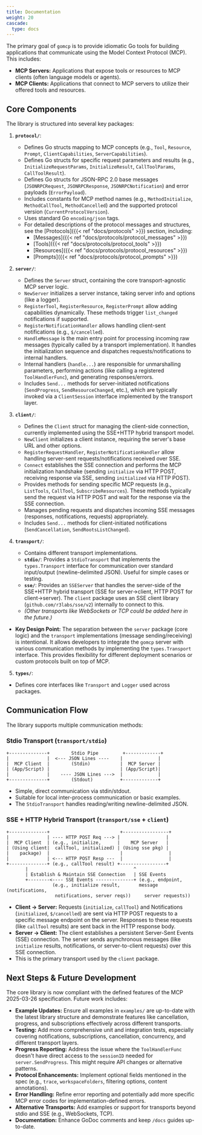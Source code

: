 ```yaml
---
title: Documentation
weight: 20
cascade:
  type: docs
---
```


The primary goal of `gomcp` is to provide idiomatic Go tools for building applications that communicate using the Model Context Protocol (MCP). This includes:

- **MCP Servers:** Applications that expose tools or resources to MCP clients (often language models or agents).
- **MCP Clients:** Applications that connect to MCP servers to utilize their offered tools and resources.

## Core Components

The library is structured into several key packages:

1.  **`protocol/`**:

    - Defines Go structs mapping to MCP concepts (e.g., `Tool`, `Resource`, `Prompt`, `ClientCapabilities`, `ServerCapabilities`).
    - Defines Go structs for specific request parameters and results (e.g., `InitializeRequestParams`, `InitializeResult`, `CallToolParams`, `CallToolResult`).
    - Defines Go structs for JSON-RPC 2.0 base messages (`JSONRPCRequest`, `JSONRPCResponse`, `JSONRPCNotification`) and error payloads (`ErrorPayload`).
    - Includes constants for MCP method names (e.g., `MethodInitialize`, `MethodCallTool`, `MethodCancelled`) and the supported protocol version (`CurrentProtocolVersion`).
    - Uses standard Go `encoding/json` tags.
    - For detailed descriptions of the protocol messages and structures, see the [Protocols]({{< ref "docs/protocols" >}}) section, including:
      - [Messages]({{< ref "docs/protocols/protocol_messages" >}})
      - [Tools]({{< ref "docs/protocols/protocol_tools" >}})
      - [Resources]({{< ref "docs/protocols/protocol_resources" >}})
      - [Prompts]({{< ref "docs/protocols/protocol_prompts" >}})

2.  **`server/`**:

    - Defines the `Server` struct, containing the core transport-agnostic MCP server logic.
    - `NewServer` initializes a server instance, taking server info and options (like a logger).
    - `RegisterTool`, `RegisterResource`, `RegisterPrompt` allow adding capabilities dynamically. These methods trigger `list_changed` notifications if supported.
    - `RegisterNotificationHandler` allows handling client-sent notifications (e.g., `$/cancelled`).
    - `HandleMessage` is the main entry point for processing incoming raw messages (typically called by a transport implementation). It handles the initialization sequence and dispatches requests/notifications to internal handlers.
    - Internal handlers (`handle...`) are responsible for unmarshalling parameters, performing actions (like calling a registered `ToolHandlerFunc`), and generating responses/errors.
    - Includes `Send...` methods for server-initiated notifications (`SendProgress`, `SendResourceChanged`, etc.), which are typically invoked via a `ClientSession` interface implemented by the transport layer.

3.  **`client/`**:

    - Defines the `Client` struct for managing the client-side connection, currently implemented using the SSE+HTTP hybrid transport model.
    - `NewClient` initializes a client instance, requiring the server's base URL and other options.
    - `RegisterRequestHandler`, `RegisterNotificationHandler` allow handling server-sent requests/notifications received over SSE.
    - `Connect` establishes the SSE connection and performs the MCP initialization handshake (sending `initialize` via HTTP POST, receiving response via SSE, sending `initialized` via HTTP POST).
    - Provides methods for sending specific MCP requests (e.g., `ListTools`, `CallTool`, `SubscribeResources`). These methods typically send the request via HTTP POST and wait for the response via the SSE connection.
    - Manages pending requests and dispatches incoming SSE messages (responses, notifications, requests) appropriately.
    - Includes `Send...` methods for client-initiated notifications (`SendCancellation`, `SendRootsListChanged`).

4.  **`transport/`**:

    - Contains different transport implementations.
    - **`stdio/`**: Provides a `StdioTransport` that implements the `types.Transport` interface for communication over standard input/output (newline-delimited JSON). Useful for simple cases or testing.
    - **`sse/`**: Provides an `SSEServer` that handles the server-side of the SSE+HTTP hybrid transport (SSE for server->client, HTTP POST for client->server). The `client` package uses an SSE client library (`github.com/r3labs/sse/v2`) internally to connect to this.
    - _(Other transports like WebSockets or TCP could be added here in the future.)_

- **Key Design Point:** The separation between the `server` package (core logic) and the `transport` implementations (message sending/receiving) is intentional. It allows developers to integrate the `gomcp` server with various communication methods by implementing the `types.Transport` interface. This provides flexibility for different deployment scenarios or custom protocols built on top of MCP.

5.  **`types/`**:

- Defines core interfaces like `Transport` and `Logger` used across packages.

## Communication Flow

The library supports multiple communication methods:

### Stdio Transport (`transport/stdio`)

```
+--------------+        Stdio Pipe         +-------------+
|              |  <--- JSON Lines ----    |             |
|  MCP Client  |        (Stdin)           |  MCP Server |
| (App/Script) |                          | (App/Script)|
|              |    ---- JSON Lines --->  |             |
+--------------+        (Stdout)          +-------------+
```

- Simple, direct communication via stdin/stdout.
- Suitable for local inter-process communication or basic examples.
- The `StdioTransport` handles reading/writing newline-delimited JSON.

### SSE + HTTP Hybrid Transport (`transport/sse` + `client`)

```
+--------------+                          +-----------------+
|              | ---- HTTP POST Req ---> |                 |
|  MCP Client  | (e.g., initialize,      |    MCP Server   |
| (Using client|  callTool, initialized) | (Using sse pkg) |
|    package)  |                          |                 |
|              | <--- HTTP POST Resp ---  |                 |
+--------------+ (e.g., callTool result) +-----------------+
       |                                       ^
       | Establish & Maintain SSE Connection   | SSE Events
       +--------<---- SSE Events --------------+ (e.g., endpoint,
                 (e.g., initialize result,       message (notifications,
                  notifications, server reqs))     server requests))
```

- **Client -> Server:** Requests (`initialize`, `callTool`) and Notifications (`initialized`, `$/cancelled`) are sent via HTTP POST requests to a specific message endpoint on the server. Responses to these requests (like `callTool` results) are sent back in the HTTP response body.
- **Server -> Client:** The client establishes a persistent Server-Sent Events (SSE) connection. The server sends asynchronous messages (like `initialize` results, notifications, or server-to-client requests) over this SSE connection.
- This is the primary transport used by the `client` package.

## Next Steps & Future Development

The core library is now compliant with the defined features of the MCP 2025-03-26 specification. Future work includes:

- **Example Updates:** Ensure all examples in `examples/` are up-to-date with the latest library structure and demonstrate features like cancellation, progress, and subscriptions effectively across different transports.
- **Testing:** Add more comprehensive unit and integration tests, especially covering notifications, subscriptions, cancellation, concurrency, and different transport layers.
- **Progress Reporting:** Address the issue where the `ToolHandlerFunc` doesn't have direct access to the `sessionID` needed for `server.SendProgress`. This might require API changes or alternative patterns.
- **Protocol Enhancements:** Implement optional fields mentioned in the spec (e.g., `trace`, `workspaceFolders`, filtering options, content annotations).
- **Error Handling:** Refine error reporting and potentially add more specific MCP error codes for implementation-defined errors.
- **Alternative Transports:** Add examples or support for transports beyond stdio and SSE (e.g., WebSockets, TCP).
- **Documentation:** Enhance GoDoc comments and keep `/docs` guides up-to-date.
